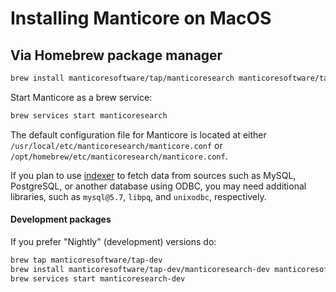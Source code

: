 # Installing Manticore on MacOS

## Via Homebrew package manager

```bash
brew install manticoresoftware/tap/manticoresearch manticoresoftware/tap/manticore-extra
```

Start Manticore as a brew service:

```bash
brew services start manticoresearch
```

The default configuration file for Manticore is located at either `/usr/local/etc/manticoresearch/manticore.conf` or `/opt/homebrew/etc/manticoresearch/manticore.conf`.

If you plan to use [indexer](../Creating_a_table/Local_tables/Plain_table.md) to fetch data from sources such as MySQL, PostgreSQL, or another database using ODBC, you may need additional libraries, such as `mysql@5.7`, `libpq`, and `unixodbc`, respectively.

#### Development packages
If you prefer "Nightly" (development) versions do:
```bash
brew tap manticoresoftware/tap-dev
brew install manticoresoftware/tap-dev/manticoresearch-dev manticoresoftware/tap-dev/manticore-extra-dev manticoresoftware/tap-dev/manticore-language-packs
brew services start manticoresearch-dev
```

<!--
## From tarball with binaries

Download it [from the website](https://manticoresearch.com/install/) and unpack to a folder:

```bash
mkdir manticore

cd manticore

wget https://repo.manticoresearch.com/repository/manticoresearch_macos/release/manticore-5.0.2-220530-348514c86-main.tar.gz

tar -xf manticore-5.0.2-220530-348514c86-main.tar.gz

wget https://repo.manticoresearch.com/repository/manticoresearch_macos/release/manticore-columnar-lib-1.15.4-220522-2fef34e-osx10.14.4-x86_64.tar.gz

tar -xf manticore-columnar-lib-1.15.4-220522-2fef34e-osx10.14.4-x86_64.tar.gz

## Start Manticore
FULL_SHARE_DIR=./share/manticore ./bin/searchd -c ./etc/manticoresearch/manticore.conf

## Run indexer
FULL_SHARE_DIR=./share/manticore ./bin/indexer -c ./etc/manticoresearch/manticore.conf
```

Manticore configuration file is `./etc/manticoresearch/manticore.conf` after you unpack the archive.

-->

<!-- proofread -->
